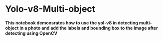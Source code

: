 # Yolo-v8-Multi-object
#### This notebook demonsrates how to use the yol-v8 in detecting multi-object in a photo and add the labels and bounding box to the image after detecting using OpenCV
